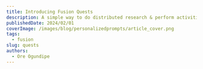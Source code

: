 ```yaml
---
title: Introducing Fusion Quests
description: A simple way to do distributed research & perform activities in groups with privacy in mind.
publishedDate: 2024/02/01
coverImage: /images/blog/personalizedprompts/article_cover.png
tags:
  - fusion
slug: quests
authors:
  - Ore Ogundipe
---
```

